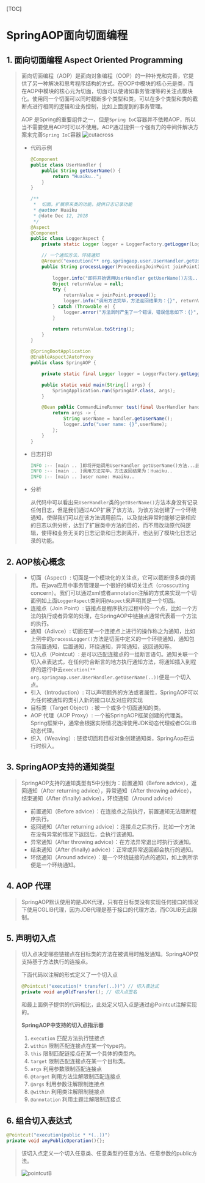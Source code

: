 [TOC]
# SpringAOP面向切面编程

## 1. 面向切面编程 Aspect Oriented Programming 

> 面向切面编程（AOP）是面向对象编程（OOP）的一种补充和完善，它提供了另一种解决和思考程序结构的方式。在OOP中模块的核心元是类，而在AOP中模块的核心元为切面，切面可以使诸如事务管理等的关注点模块化。使用同一个切面可以同时截断多个类型和类，可以在多个类型和类的截断点进行相同的逻辑和业务控制，比如上面提到的事务管理。
>
> AOP 是Spring的重要组件之一，但是`Spring IoC`容器并不依赖AOP，所以当不需要使用AOP时可以不使用。AOP通过提供一个强有力的中间件解决方案来完善`Spring IoC`容器
> ![cutacross](C:\Users\junit\Desktop\cutacross.jpg)
>
> - 代码示例
>
>   ```java
>   @Component
>   public class UserHandler {
>   	public String getUserName() {
>   		return "Huaiku..";
>   	}
>   }
>   
>   /**
>    * 	切面，扩展原来类的功能，提供日志记录功能
>    * @author Huaiku
>    * @date Dec 12, 2018
>    */
>   @Aspect
>   @Component
>   public class LoggerAspect {
>   	private static Logger logger = LoggerFactory.getLogger(LoggerAspect.class);
>   
>       // 一个通知方法，环绕通知
>   	@Around("execution(** org.springaop.user.UserHandler.getUserName(..))")
>   	public String processLogger(ProceedingJoinPoint joinPoint) {
>   		
>   		logger.info("即将开始调用UserHandler getUserName()方法...此日志时通过切面的方式记录");
>   		Object returnValue = null;
>   		try {
>   			returnValue = joinPoint.proceed();
>   			logger.info("调用方法完毕，方法返回结果为：{}", returnValue.toString());
>   		} catch (Throwable e) {
>   			logger.error("方法调时产生了一个错误，错误信息如下：{}", e.getMessage());
>   		}
>   
>   		return returnValue.toString();
>   	}
>   }
>   
>   @SpringBootApplication
>   @EnableAspectJAutoProxy
>   public class SpringAOP {
>   
>   	private static final Logger logger = LoggerFactory.getLogger(SpringAOP.class);
>   
>   	public static void main(String[] args) {
>   		SpringApplication.run(SpringAOP.class, args);
>   	}
>   
>   	@Bean public CommandLineRunner test(final UserHandler handler) {
>   		return args -> {
>   			String userName = handler.getUserName();
>   			logger.info("user name: {}",userName);
>   		};
>   	}
>   }
>   ```
>
> - 日志打印
>   ```verilog
>   INFO :-- [main .. ]即将开始调用UserHandler getUserName()方法...此日志时通过切面的方式记录 
>   INFO :-- [main .. ]调用方法完毕，方法返回结果为：Huaiku.. 
>   INFO :-- [main .. ]user name: Huaiku.. 
>   ```
>
> - 分析
>
>   从代码中可以看出来`UserHandler`类的`getUserName()`方法本身没有记录任何日志，但是我们通过AOP扩展了该方法，为该方法创建了一个环绕通知，使得我们可以在该方法调用前后，以及抛出异常时能够记录相应的日志以供分析，达到了扩展类中方法的目的，而不用改动原代码逻辑，使得和业务无关的日志记录和日志剥离开，也达到了模块化日志记录的功能。
>

## 2. AOP核心概念

> - 切面（Aspect）: 切面是一个模块化的关注点，它可以截断很多类的调用。在java应用中事务管理是一个很好的横切关注点（crosscutting concern）。我们可以通过xml或者annotation注解的方式来实现一个切面例如上面`LoggerAspect`类利用`@Aspect`来声明其是一个切面。
> - 连接点（Join Point）: 链接点是程序执行过程中的一个点，比如一个方法的执行或者异常的处理，在SpringAOP中链接点通常代表着一个方法的执行。
> - 通知（Adivce）: 切面在某一个连接点上进行的操作称之为通知，比如上例中的`processLogger()`方法是切面中定义的一个环绕通知，通知包含前置通知，后置通知，环绕通知，异常通知，返回通知等。
> - 切入点（Pointcut）: 是可以匹配连接点的一组断言语句。通知关联一个切入点表达式，在任何符合断言的地方执行通知方法，将通知插入到程序的运行中去`execution(** org.springaop.user.UserHandler.getUserName(..))`便是一个切入点。
> - 引入（Introduction）: 可以声明额外的方法或者属性，SpringAOP可以为任何被通知的类引入新的接口以及对应的实现
> - 目标类（Target Object）: 被一个或多个切面通知的类。
> - AOP 代理（AOP Proxy）:  一个被SpringAOP框架创建的代理类。Spring框架中，通常会根据实际情况选择使用JDK动态代理或者CGLIB动态代理。
> - 织入（Weaving）: 链接切面和目标对象创建通知类，SpringAop在运行时织入。

## 3. SpringAOP支持的通知类型



> SpringAOP支持的通知类型有5中分别为：前置通知（Before advice），返回通知（After returning advice），异常通知（After throwing advice），结束通知（After (finally) advice），环绕通知（Around advice）
>
> - 前置通知（Before advice）：在连接点之前执行，前置通知无法阻断程序执行。
> - 返回通知（After returning advice）：连接点之后执行，比如一个方法在没有异常的情况下返回后，会执行该通知。
> - 异常通知（After throwing advice）：在方法异常退出时执行该通知。
> - 结束通知（After (finally) advice）：正常或异常返回都会执行的通知。
> - 环绕通知（Around advice）：是一个环绕链接的点的通知，如上例所示便是一个环绕通知。

## 4. AOP 代理

> SpringAOP默认使用的是JDK代理，只有在目标类没有实现任何接口的情况下使用CGLIB代理，因为JDB代理是基于接口的代理方法，而CGLIB无此限制。

## 5. 声明切入点

> 切入点决定哪些链接点在目标类的方法在被调用时触发通知。SpringAOP仅支持基于方法执行的连接点。
>
> 下面代码以注解的形式定义了一个切入点
>
> ```java
> @Pointcut("execution(* transfer(..))") // 切入表达式
> private void anyOldTransfer(); // 切入点签名
> ```
>
> 和最上面例子提供的代码相比，此处定义切入点是通过@Pointcut注解实现的。
>
> **SpringAOP中支持的切入点指示器**
>
> 1. `execution` 匹配方法执行链接点
> 2. `within` 限制匹配连接点在某一个type内。
> 3. `this` 限制匹配链接点在某一个具体的类型内。
> 4. `target` 限制匹配连接点在某一个目标类。
> 5. `args` 利用参数限制匹配连接点
> 6. `@target` 利用方法注解限制匹配连接点
> 7. `@args` 利用参数注解限制连接点
> 8. `@within` 利用类注解限制链接点
> 9. `@annotation` 利用主题注解限制连接点

## 6. 组合切入表达式

```java
@Pointcut("execution(public * *(..))")
private void anyPublicOperation(){};
```
>
> 该切入点定义一个切入任意类、任意类型的任意方法、任意参数的public方法。
>
> ![pointcutB](C:\Users\junit\Desktop\pointcutB.jpg)
>
>
